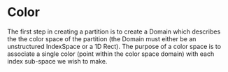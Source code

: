 # Color

The first step in creating a partition is to create a Domain
which describes the the color space of the partition
(the Domain must either be an unstructured IndexSpace or a 1D Rect).
The purpose of a color space is to associate a single color
(point within the color space domain) with each index sub-space we wish to make. 
